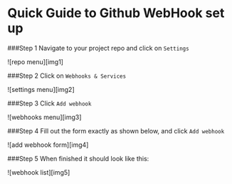 Quick Guide to Github WebHook set up
====================================

###Step 1
Navigate to your project repo and click on `Settings`

![repo menu][img1]

###Step 2
Click on `Webhooks & Services`

![settings menu][img2]

###Step 3
Click `Add webhook`

![webhooks menu][img3]

###Step 4
Fill out the form exactly as shown below, and click `Add webhook`

![add webhook form][img4]

###Step 5
When finished it should look like this:

![webhook list][img5]